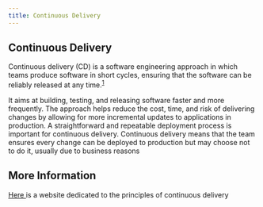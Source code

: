 ```yaml
---
title: Continuous Delivery
---
```

## Continuous Delivery

Continuous delivery (CD) is a software engineering approach in which teams produce software in short cycles, ensuring that the software can be reliably released at any time.<sup><a href='https://en.wikipedia.org/wiki/Extreme_programming' target='_blank' rel='nofollow'>1</a></sup>

It aims at building, testing, and releasing software faster and more frequently. The approach helps reduce the cost, time, and risk of delivering changes by allowing for more incremental updates to applications in production. A straightforward and repeatable deployment process is important for continuous delivery. Continuous delivery means that the team ensures every change can be deployed to production but may choose not to do it, usually due to business reasons

## More Information

<a href='https://continuousdelivery.com/'> Here </a> is a website dedicated to the principles of continuous delivery

